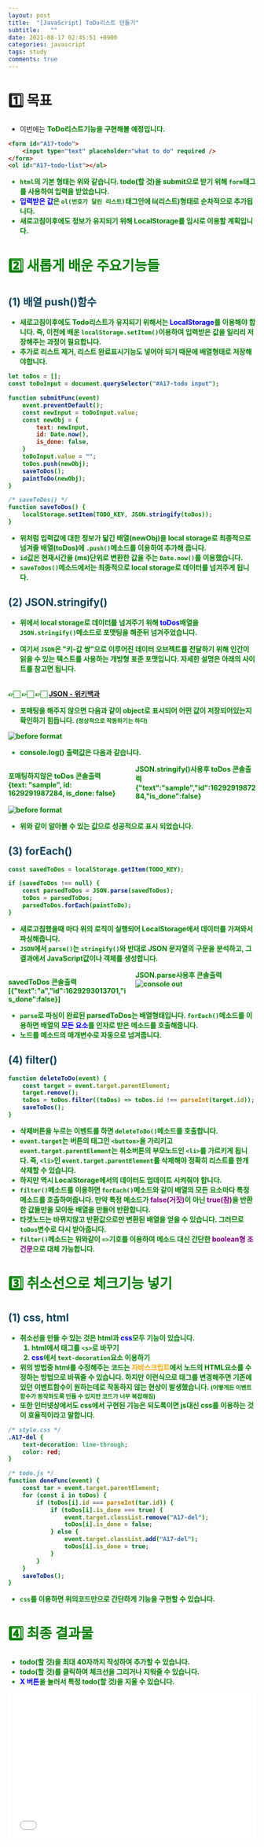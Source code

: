 ```yaml
---
layout: post
title:  "[JavaScript] ToDo리스트 만들기"
subtitle:   ""
date: 2021-08-17 02:45:51 +0900
categories: javascript
tags: study
comments: true
---
```

<h1>1️⃣ 목표</h1>
<kline></kline>

* 이번에는 <b style="color:green">ToDo리스트</rd>기능을 구현해볼 예정입니다.

```html
<form id="A17-todo">
    <input type="text" placeholder="what to do" required />
</form>
<ol id="A17-todo-list"></ol>
```

* `html`의 기본 형태는 **위와 같습니다.** <rd>todo(할 것)</rd>을 **submit**으로 받기 위해 `form`태그를 사용하여 입력을 받았습니다.
* <b style="color:blue">입력받은 값</b>은 `ol(번호가 달린 리스트)`태그안에 <rd>li(리스트)</rd>형태로 순차적으로 추가됩니다.
* **새로고침**이후에도 **정보가 유지**되기 위해 <b style="color:green">LocalStorage</b>를 임시로 이용할 계획입니다.

<h1 class="ksubject">2️⃣ 새롭게 배운 주요기능들</h1>
<h2 style="color:#0e435c;">(1) 배열 push()함수</h2>

* <b><rd>새로고침</rd></b>이후에도 <b style="color:green">Todo리스트</b>가 유지되기 위해서는
<b style="color:blue">LocalStorage</b>를 이용해야 합니다. 즉, 이전에 배운 `localStorage.setItem()`이용하여 **입력받은 값을 일리리 저장해주는 과정**이 필요합니다.
* 추가로 <rd>리스트 제거, 리스트 완료표시</rd>기능도 넣어야 되기 때문에 <rd>배열형태</rd>로 저장해야합니다.

```javascript
let toDos = [];
const toDoInput = document.querySelector("#A17-todo input");

function submitFunc(event)
    event.preventDefault();
    const newInput = toDoInput.value;
    const newObj = {
        text: newInput,
        id: Date.now(),
        is_done: false,
    }
    toDoInput.value = "";
    toDos.push(newObj);
    saveToDos();
    paintToDo(newObj);
}

/* saveToDos() */
function saveToDos() {
    localStorage.setItem(TODO_KEY, JSON.stringify(toDos));
}
```

* 위처럼 **입력값**에 대한 정보가 닯긴 <rd>배열(newObj)</rd>을 <b style="color:green">local storage</b>로 최종적으로 넘겨줄 <rd>배열(toDos)</rd>에 `.push()`메소드를 이용하여 추가해 줍니다.
* `id`값은 **현재시간을 (ms)단위로 변환한 값을 주는** `Date.now()`를 이용했습니다.
* `saveToDos()`메소드에서는 최종적으로 <b style="color:green">local storage</b>로 데이터를 넘겨주게 됩니다.

<kline></kline>
<h2 style="color:#0e435c;">(2) JSON.stringify()</h2>

* 위에서 <b style="color:green">local storage</b>로 데이터를 넘겨주기 위해 <b style="color:blue">toDos</b>배열을 `JSON.stringify()`메소드로 **포맷팅**을 해준뒤 넘겨주었습니다.

*  여기서 `JSON`은 "키-값 쌍"으로 이루어진 데이터 오브젝트를 전달하기 위해 인간이 읽을 수 있는 텍스트를 사용하는 **개방형 표준** 포맷입니다. 자세한 설명은 아래의 사이트를 참고면 됩니다.
<br>
👉🏻 👉🏻 👉🏻 <a href="https://ko.wikipedia.org/wiki/JSON" target="blank">JSON - 위키백과</a>

* **포매팅**을 해주지 않으면 다음과 같이 <rd>object</rd>로 표시되어 **어떤 값**이 저장되어있는지 확인하기 힘듭니다. <b style="font-size:85%">(정상적으로 작동하기는 하다)</b>
<img src="https://kirkim.github.io/assets/img/js/todo_list/1.png" alt="before format">

* **console.log()** 출력값은 다음과 같습니다.
<div style="column-count:2">
<p>
	포매팅하지않은 toDos 콘솔출력<br>
	<kkr>
		{text: "sample", id: 1629291987284, is_done: false}<br>
	</kkr>
</p>
<p>
	<b style="color:green">JSON.stringify()</b>사용후 toDos 콘솔출력<br>
	<kkr>
		{"text":"sample","id":1629291987284,"is_done":false}<br>
	</kkr>
</p>
</div>

<img src="https://kirkim.github.io/assets/img/js/todo_list/2.png" alt="before format">

* 위와 같이 **알아볼 수 있는 값**으로 성공적으로 표시 되었습니다.

<kline></kline>
<h2 style="color:#0e435c;">(3) forEach()</h2>

```javascript
const savedToDos = localStorage.getItem(TODO_KEY);

if (savedToDos !== null) {
    const parsedToDos = JSON.parse(savedToDos);
    toDos = parsedToDos;
    parsedToDos.forEach(paintToDo);
}
```

* **새로고침**했을때 마다 위의 **로직**이 실행되어 <b style="color:green">LocalStorage</b>에서 **데이터**를 가져와서 <rd>파싱</rd>해줍니다.
* `JSON`에서 `parse()`는 `stringify()`와 반대로 **JSON 문자열의 구문을 분석하고, 그 결과에서 JavaScript값이나 객체를 생성합니다.**
<div style="column-count:2">
<p>
	<b>savedToDos</b> 콘솔출력<br>
	<kkr>
		[{"text":"a","id":1629293013701,"is_done":false}]<br>
	</kkr>
</p>
<p>
	<b style="color:green">JSON.parse</b>사용후 콘솔출력<br>
	<img src="https://kirkim.github.io/assets/img/js/todo_list/3.png" alt="console out">
</p>
</div>

* `parse`로 **파싱이 완료된 parsedToDos**는 배열형태입니다. `forEach()`메소드를 이용하면 배열의 <b style="color:blue">모든 요소</b>를 **인자**로 받은 <b style="color:green">메소드</b>를 호출해줍니다.
* **노드**를 **메소드**의 **매개변수**로 자동으로 넘겨줍니다.

<kline></kline>
<h2 style="color:#0e435c;">(4) filter()</h2>

```javascript
function deleteToDo(event) {
    const target = event.target.parentElement;
    target.remove();
    toDos = toDos.filter((toDos) => toDos.id !== parseInt(target.id));
    saveToDos();
}
```

* **삭제**버튼을 누르는 **이벤트**를 하면 `deleteToDo()`메소드를 호출합니다.
* `event.target`는 버튼의 태그인 `<button>`을 가리키고 `event.target.parentElement`는 취소버튼의 **부모노드**인 `<li>`를 가르키게 됩니다. 즉, `<li>`인 `event.target.parentElement`를 삭제해야 정확히 **리스트**를 한개 삭제할 수 있습니다.
* 하지만 역시 <b style="color:green">LocalStorage</b>에서의 데이터도 업데이트 시켜줘야 합니다.
* `filter()`메소드를 이용하면 `forEach()`메소드와 같이 **배열의 모든 요소마다** <rd>특정 메소드</rd>를 호출하여줍니다. 만약 <rd>특정 메소드</rd>가 <b style="color:purple">false(거짓)</b>이 아닌 <b style="color:purple">true(참)</b>을 반환한 값들만을 모아둔 배열을 만들어 반환합니다.
* **타겟노드**는 바뀌지않고 <rd>반환값</rd>으로만 **변환된 배열**을 얻을 수 있습니다. 그러므로 `toDos`변수로 다시 받아줍니다.
* `filter()`메소드는 위와같이 `=>`기호를 이용하여 **메소드 대신** 간단한 <b style="color:purple">boolean형 조건문</b>으로 대체 가능합니다.

<h1 class="ksubject">3️⃣ 취소선으로 체크기능 넣기</h1>
<h2 style="color:#0e435c;">(1) css, html</h2>

* 취소선을 만들 수 있는 것은 <rd>html</rd>과 <b style="color:blue">css</b>모두 기능이 있습니다.
	1. <b><rd>html</rd></b>에서 **태그**를 `<s>`로 바꾸기
	2. <b style="color:blue">css</b>에서 `text-decoration`요소 이용하기
* 위의 방법중 <rd>html</rd>를 수정해주는 코드는 <b style="color:orange">자바스크립트</b>에서 **노드**의 **HTML**요소를 수정하는 방법으로 바꿔줄 수 있습니다. 하지만 이런식으로 <rd>태그</rd>를 변경해주면 기존에 있던 <b style="color:green">이벤트함수</b>이 원하는데로 작동하지 않는 현상이 발생했습니다. <b style="font-size:85%">(어떻게든 **이벤트함수**가 동작하도록 만들 수 있지만 코드가 너무 복잡해짐)</b>
* 또한 **인터넷상**에서도 <rd>css에서 구현된 기능은 되도록이면 js대신 css를 이용</rd>하는 것이 효율적이라고 말합니다.

```css
/* style.css */
.A17-del {
	text-decoration: line-through;
	color: red;
}
```

```javascript
/* todo.js */
function doneFunc(event) {
    const tar = event.target.parentElement;
    for (const i in toDos) {
        if (toDos[i].id === parseInt(tar.id)) {
            if (toDos[i].is_done === true) {
                event.target.classList.remove("A17-del");
                toDos[i].is_done = false;
            } else {
                event.target.classList.add("A17-del");
                toDos[i].is_done = true;
            }
        }
    }
    saveToDos();
}
```

* `css`를 이용하면 **위의코드**만으로 간단하게 기능을 구현할 수 있습니다.

<h1 class="ksubject">4️⃣ 최종 결과물</h1>

* <b style="color:green">todo(할 것)</b>을 <rd>최대 40자</rd>까지 작성하여 추가할 수 있습니다.
* <b style="color:green">todo(할 것)</b>를 <rd>클릭</rd>하여 **체크선**을 그리거나 지워줄 수 있습니다.
* <b style="color:blue">X 버튼</b>을 눌러서 <b style="color:green">특정 todo(할 것)</b>을 지울 수 있습니다.


<iframe width="100%" height="300" src="//jsfiddle.net/kirkim/L1fg9vc8/18/embedded/result,js,html,css/dark/" allowfullscreen="allowfullscreen" allowpaymentrequest frameborder="0"></iframe>

<!--
<style>
	#A17-todo-list {
		background-image: url("https://kirkim.github.io/assets/img/js/note.png");
		background-size: 100% 30px;
	}
	#A17-todo-list li {
		height: 30px;
		margin-top: 0px;
		padding-left:2%;
		margin-left: 18%;
	}
	#A17-todo-list li button {
		font-size: 2px;
		padding: 1px 2px;
		color: red;
	}
	.A17-del {
		text-decoration: line-through;
		color: red;
	}
</style>

<script>
	const toDoForm = document.querySelector("#A17-todo");
	const toDoInput = document.querySelector("#A17-todo input");
	const toDoList = document.querySelector("#A17-todo-list");
	const TODO_KEY = "todos";
	let toDos = [];

	function saveToDos() {
		localStorage.setItem(TODO_KEY, JSON.stringify(toDos));
	}

	function deleteToDo(event) {
		const target = event.target.parentElement;
		target.remove();
		toDos = toDos.filter((toDos) => toDos.id !== parseInt(target.id));
		saveToDos();
	}

	function doneFunc(event) {
		const tar = event.target.parentElement;
		for (const i in toDos) {
			if (toDos[i].id === parseInt(tar.id)) {
				if (toDos[i].is_done === true) {
					event.target.classList.remove("A17-del");
					toDos[i].is_done = false;
				} else {
					event.target.classList.add("A17-del");
					toDos[i].is_done = true;
				}
			}
		}
		saveToDos();
	}

	function checkDone(newObj, newToDo) {
		if (newObj.is_done === true) {
			newToDo.classList.add("A17-del");
			newToDo.innerText = newObj.text;
		} else {
			newToDo.classList.remove("A17-del");
			newToDo.innerText = newObj.text;
		}
	}

	function paintToDo(newObj) {
		const newToDoSet = document.createElement("li");
		newToDoSet.id = newObj.id;
		const newToDo = document.createElement("span");
		checkDone(newObj, newToDo);
		newToDo.addEventListener("click", doneFunc);
		const deleteButton = document.createElement("button");
		deleteButton.innerText = "X";
		deleteButton.addEventListener("click", deleteToDo);
		newToDoSet.append(newToDo, " ", deleteButton);
		toDoList.appendChild(newToDoSet);
	}

	function submitFunc(event) {
		event.preventDefault();
		const newInput = toDoInput.value;
		const newObj = {
			text: newInput,
			id: Date.now(),
			is_done: false,
		}
		toDoInput.value = "";
		toDos.push(newObj);
		saveToDos();
		paintToDo(newObj);
	}

	toDoForm.addEventListener("submit", submitFunc);

	const savedToDos = localStorage.getItem(TODO_KEY);

	if (savedToDos !== null) {
		const parsedToDos = JSON.parse(savedToDos);
		toDos = parsedToDos;
		parsedToDos.forEach(paintToDo);
	}
</script>
-->
